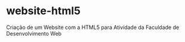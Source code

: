 # website-html5
Criação de um Website com a HTML5 para Atividade da Faculdade de Desenvolvimento Web
